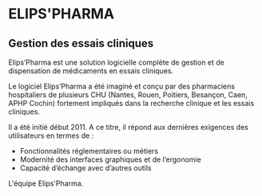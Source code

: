 ELIPS'PHARMA
================================

Gestion des essais cliniques
-------------------------

Elips’Pharma est une solution logicielle complète de gestion et de dispensation de médicaments en essais cliniques.

Le logiciel Elips’Pharma a été imaginé et conçu par des pharmaciens hospitaliers de plusieurs CHU (Nantes, Rouen, Poitiers, Besançon, Caen, APHP Cochin) fortement impliqués dans la recherche clinique et les essais cliniques.

Il a été initié début 2011. A ce titre, il répond aux dernières exigences des utilisateurs en termes de :

* Fonctionnalités réglementaires ou métiers
* Modernité des interfaces graphiques et de l’ergonomie
* Capacité d’échange avec d’autres outils


L'équipe Elips'Pharma.
